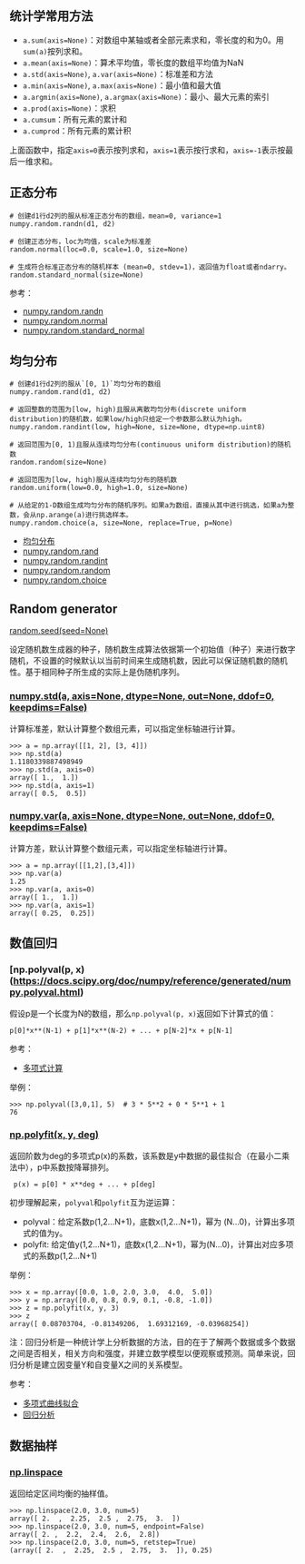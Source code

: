## 统计学常用方法

- `a.sum(axis=None)`：对数组中某轴或者全部元素求和，零长度的和为0。用`sum(a)`按列求和。
- `a.mean(axis=None)`：算术平均值，零长度的数组平均值为NaN
- `a.std(axis=None)`, `a.var(axis=None)`：标准差和方法
- `a.min(axis=None)`, `a.max(axis=None)`：最小值和最大值
- `a.argmin(axis=None)`, `a.argmax(axis=None)`：最小、最大元素的索引
- `a.prod(axis=None)`：求积
- `a.cumsum`：所有元素的累计和
- `a.cumprod`：所有元素的累计积

上面函数中，指定`axis=0`表示按列求和，`axis=1`表示按行求和，`axis=-1`表示按最后一维求和。

## 正态分布

```
# 创建d1行d2列的服从标准正态分布的数组，mean=0, variance=1
numpy.random.randn(d1, d2)

# 创建正态分布，loc为均值，scale为标准差
random.normal(loc=0.0, scale=1.0, size=None)

# 生成符合标准正态分布的随机样本 (mean=0, stdev=1)，返回值为float或者ndarry。
random.standard_normal(size=None)
```

参考：

- [numpy.random.randn](https://numpy.org/doc/stable/reference/random/generated/numpy.random.randn.html)
- [numpy.random.normal](https://numpy.org/doc/stable/reference/random/generated/numpy.random.normal.html)
- [numpy.random.standard_normal](https://numpy.org/doc/stable/reference/random/generated/numpy.random.standard_normal.html)


## 均匀分布

```
# 创建d1行d2列的服从`[0, 1)`均匀分布的数组
numpy.random.rand(d1, d2)

# 返回整数的范围为[low, high)且服从离散均匀分布(discrete uniform distribution)的随机数，如果low/high只给定一个参数那么默认为high。
numpy.random.randint(low, high=None, size=None, dtype=np.uint8)

# 返回范围为[0, 1)且服从连续均匀分布(continuous uniform distribution)的随机数
random.random(size=None)

# 返回范围为[low, high)服从连续均匀分布的随机数
random.uniform(low=0.0, high=1.0, size=None)

# 从给定的1-D数组生成均匀分布的随机序列。如果a为数组，直接从其中进行挑选，如果a为整数，会从np.arange(a)进行挑选样本。
numpy.random.choice(a, size=None, replace=True, p=None)
```

- [均匀分布](https://zh.wikipedia.org/wiki/%E9%80%A3%E7%BA%8C%E5%9E%8B%E5%9D%87%E5%8B%BB%E5%88%86%E5%B8%83)
- [numpy.random.rand](https://numpy.org/doc/stable/reference/random/generated/numpy.random.rand.html)
- [numpy.random.randint](https://numpy.org/doc/stable/reference/random/generated/numpy.random.randint.html)
- [numpy.random.random](https://numpy.org/doc/stable/reference/random/generated/numpy.random.random.html)
- [numpy.random.choice](https://numpy.org/doc/stable/reference/random/generated/numpy.random.choice.html)


## Random generator

[random.seed(seed=None)](https://docs.scipy.org/doc/numpy/reference/generated/numpy.random.seed.html#numpy.random.seed)

设定随机数生成器的种子，随机数生成算法依据第一个初始值（种子）来进行数字随机，不设置的时候默认以当前时间来生成随机数，因此可以保证随机数的随机性。基于相同种子所生成的实际上是伪随机序列。


### [numpy.std(a, axis=None, dtype=None, out=None, ddof=0, keepdims=False)](https://het.as.utexas.edu/HET/Software/Numpy/reference/generated/numpy.std.html#numpy.std)

计算标准差，默认计算整个数组元素，可以指定坐标轴进行计算。

```
>>> a = np.array([[1, 2], [3, 4]])
>>> np.std(a)
1.1180339887498949
>>> np.std(a, axis=0)
array([ 1.,  1.])
>>> np.std(a, axis=1)
array([ 0.5,  0.5])
```

### [numpy.var(a, axis=None, dtype=None, out=None, ddof=0, keepdims=False)](https://het.as.utexas.edu/HET/Software/Numpy/reference/generated/numpy.var.html#numpy.var)

计算方差，默认计算整个数组元素，可以指定坐标轴进行计算。

```
>>> a = np.array([[1,2],[3,4]])
>>> np.var(a)
1.25
>>> np.var(a, axis=0)
array([ 1.,  1.])
>>> np.var(a, axis=1)
array([ 0.25,  0.25])
```


## 数值回归

### [np.polyval(p, x)(https://docs.scipy.org/doc/numpy/reference/generated/numpy.polyval.html)

假设p是一个长度为N的数组，那么`np.polyval(p, x)`返回如下计算式的值：

```
p[0]*x**(N-1) + p[1]*x**(N-2) + ... + p[N-2]*x + p[N-1]
```

参考：

- [多项式计算](https://ww2.mathworks.cn/help/matlab/ref/polyval.html)

举例：

```
>>> np.polyval([3,0,1], 5)  # 3 * 5**2 + 0 * 5**1 + 1
76
```

### [np.polyfit(x, y, deg)](https://docs.scipy.org/doc/numpy/reference/generated/numpy.polyfit.html)

返回阶数为deg的多项式p(x)的系数，该系数是y中数据的最佳拟合（在最小二乘法中），p中系数按降幂排列。

```
 p(x) = p[0] * x**deg + ... + p[deg]
```

初步理解起来，`polyval`和`polyfit`互为逆运算：

- polyval：给定系数p(1,2...N+1)，底数x(1,2...N+1)，幂为 (N...0)，计算出多项式的值为y。
- polyfit: 给定值y(1,2...N+1)，底数x(1,2...N+1)，幂为(N...0)，计算出对应多项式的系数p(1,2...N+1)


举例：

```
>>> x = np.array([0.0, 1.0, 2.0, 3.0,  4.0,  5.0])
>>> y = np.array([0.0, 0.8, 0.9, 0.1, -0.8, -1.0])
>>> z = np.polyfit(x, y, 3)
>>> z
array([ 0.08703704, -0.81349206,  1.69312169, -0.03968254])
```

注：回归分析是一种统计学上分析数据的方法，目的在于了解两个数据或多个数据之间是否相关，相关方向和强度，并建立数学模型以便观察或预测。简单来说，回归分析是建立因变量Y和自变量X之间的关系模型。

参考：

- [多项式曲线拟合](https://ww2.mathworks.cn/help/matlab/ref/polyfit.html)
- [回归分析](https://zh.wikipedia.org/wiki/%E8%BF%B4%E6%AD%B8%E5%88%86%E6%9E%90)


## 数据抽样

### [np.linspace](https://docs.scipy.org/doc/numpy/reference/generated/numpy.linspace.html)

返回给定区间均衡的抽样值。

```
>>> np.linspace(2.0, 3.0, num=5)
array([ 2.  ,  2.25,  2.5 ,  2.75,  3.  ])
>>> np.linspace(2.0, 3.0, num=5, endpoint=False)
array([ 2. ,  2.2,  2.4,  2.6,  2.8])
>>> np.linspace(2.0, 3.0, num=5, retstep=True)
(array([ 2.  ,  2.25,  2.5 ,  2.75,  3.  ]), 0.25)
```